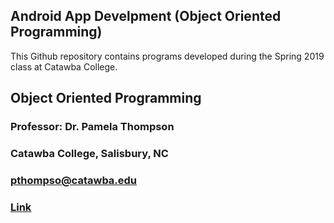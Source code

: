 ## Android App Develpment (Object Oriented Programming)

This Github repository contains programs developed during the Spring 2019 class at Catawba College.

## Object Oriented Programming
### Professor:  Dr. Pamela Thompson
### Catawba College, Salisbury, NC
### pthompso@catawba.edu

### [Link](http://www.catawba.edu)
